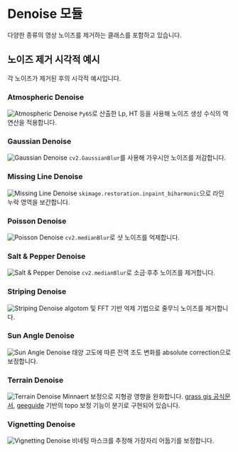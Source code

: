 # Denoise 모듈

다양한 종류의 영상 노이즈를 제거하는 클래스를 포함하고 있습니다.

## 노이즈 제거 시각적 예시

각 노이즈가 제거된 후의 시각적 예시입니다.

### Atmospheric Denoise
![Atmospheric Denoise](../../output/denoised/atmospheric_denoised_image.png)
`Py6S`로 산출한 Lp, HT 등을 사용해 노이즈 생성 수식의 역연산을 적용합니다.

### Gaussian Denoise
![Gaussian Denoise](../../output/denoised/gaussian_denoised_image.png)
`cv2.GaussianBlur`를 사용해 가우시안 노이즈를 저감합니다.

### Missing Line Denoise
![Missing Line Denoise](../../output/denoised/missing_denoised_image.png)
`skimage.restoration.inpaint_biharmonic`으로 라인 누락 영역을 보간합니다.

### Poisson Denoise
![Poisson Denoise](../../output/denoised/poisson_denoised_image.png)
`cv2.medianBlur`로 샷 노이즈를 억제합니다.

### Salt & Pepper Denoise
![Salt & Pepper Denoise](../../output/denoised/salt_pepper_denoised_image.png)
`cv2.medianBlur`로 소금·후추 노이즈를 제거합니다.

### Striping Denoise
![Striping Denoise](../../output/denoised/striping_denoised_image.png)
algotom 및 FFT 기반 억제 기법으로 줄무늬 노이즈를 제거합니다.

### Sun Angle Denoise
![Sun Angle Denoise](../../output/denoised/sun_angle_denoised_image.png)
태양 고도에 따른 전역 조도 변화를 absolute correction으로 보정합니다.

### Terrain Denoise
![Terrain Denoise](../../output/denoised/terrain_denoised_image.png)
Minnaert 보정으로 지형광 영향을 완화합니다.
[grass gis 공식문서](https://grass.osgeo.org/grass-stable/manuals/i.topo.corr.html), [geeguide](https://github.com/ndminhhus/geeguide/blob/master/04.topo_correction.md) 기반의 topo 보정 기능이 분기로 구현되어 있습니다.

### Vignetting Denoise
![Vignetting Denoise](../../output/denoised/vignetting_denoised_image.png)
비네팅 마스크를 추정해 가장자리 어둡기를 보정합니다.
